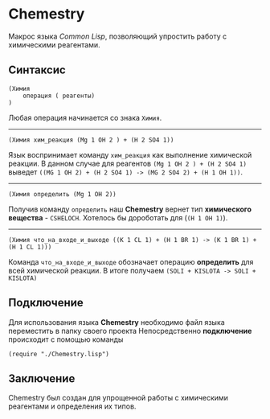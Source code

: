 # Chemestry 

Макрос языка _Common Lisp_, позволяющий упростить работу с химическими реагентами. 


## Синтаксис

```common-lisp
(Химия 
    операция ( реагенты)
) 
```

Любая операция начинается со знака `Химия`.  

----------------------------------------------------------------------------------------------------------------------------------------

```common-lisp
(Химия хим_реакция (Mg 1 OH 2 ) + (H 2 SO4 1)) 
```

Язык воспринимает команду `хим_реакция` как выполнение химической реакции.
В данном случае для реагентов `(Mg 1 OH 2 ) + (H 2 SO4 1)` выведет 
`((MG 1 OH 2) + (H 2 SO4 1) -> (MG 2 SO4 2) + (H 1 OH 1))`.


----------------------------------------------------------------------------------------------------------------------------------------


```common-lisp
(Химия определить (Mg 1 OH 2)) 
```

Получив команду `определить` наш __Chemestry__ вернет тип  __химического вещества__ -  `CSHELOCH`.
Хотелось бы дороботать для (`(H 1 OH 1)`).

----------------------------------------------------------------------------------------------------------------------------------------

```common-lisp
(Химия что_на_входе_и_выходе ((K 1 CL 1) + (H 1 BR 1) -> (K 1 BR 1) + (H 1 CL 1)))
```

Команда `что_на_входе_и_выходе` обозначает операцию __определить__ для всей химической реакции.
В итоге получаем `(SOLI + KISLOTA -> SOLI + KISLOTA)`

## Подключение

Для использования языка __Chemestry__ необходимо файл языка переместить в папку своего проекта
Непосредственно __подключение__ происходит с помощью команды

```common-lisp
(require "./Chemestry.lisp")
```


## Заключение

Chemestry был создан для упрощенной работы с химическими реагентами и определения их типов.
